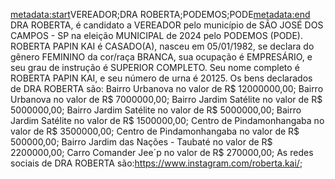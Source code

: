<metadata:start>VEREADOR;DRA ROBERTA;PODEMOS;PODE<metadata:end>
DRA ROBERTA, é candidato a VEREADOR pelo município de SÃO JOSÉ DOS CAMPOS - SP na eleição MUNICIPAL de 2024 pelo PODEMOS (PODE). ROBERTA PAPIN KAI é CASADO(A), nasceu em 05/01/1982, se declara do gênero FEMININO da cor/raça BRANCA, sua ocupação é EMPRESÁRIO, e seu grau de instrução é SUPERIOR COMPLETO. Seu nome completo é ROBERTA PAPIN KAI, e seu número de urna é 20125.
Os bens declarados de DRA ROBERTA são: Bairro Urbanova no valor de R$ 12000000,00; Bairro Urbanova no valor de R$ 7000000,00; Bairro Jardim Satélite no valor de R$ 5000000,00; Bairro Jardim Satélite no valor de R$ 5000000,00; Bairro Jardim Satélite no valor de R$ 1500000,00; Centro de Pindamonhangaba no valor de R$ 3500000,00; Centro de Pindamonhangaba no valor de R$ 500000,00; Bairro Jardim das Nações - Taubaté no valor de R$ 2200000,00; Carro Comander Jee´p no valor de R$ 270000,00; 
As redes sociais de DRA ROBERTA são:https://www.instagram.com/roberta.kai/;